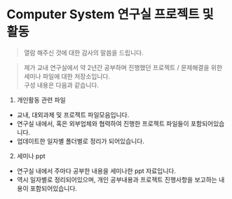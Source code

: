 # Computer System 연구실 프로젝트 및 활동
>열람 해주신 것에 대한 감사의 말씀을 드립니다.      

>제가 교내 연구실에서 약 2년간 공부하며 진행했던 프로젝트 / 문제해결을 위한 세미나 파일에 대한 저장소입니다.   
>구성 내용은 다음과 같습니다.

1. 개인활동 관련 파일
 - 교내, 대외과제 및 프로젝트 파일모음입니다.
 - 연구실 내에서, 혹은 외부업체와 협력하여 진행한 프로젝트 파일들이 포함되어있습니다.
 - 업데이트한 일자별 폴더별로 정리가 되어있습니다.
2. 세미나 ppt 
 - 연구실 내에서 주마다 공부한 내용을 세미나한 ppt 자료입니다.
 - 역시 일자별로 정리되어있으며, 개인 공부내용과 프로젝트 진행사항을 보고하는 내용이 포함되어있습니다.
